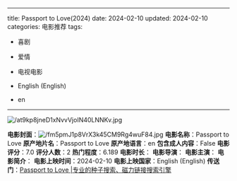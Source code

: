 
---
title: Passport to Love(2024)
date: 2024-02-10
updated: 2024-02-10
categories: 电影推荐
tags:

- 喜剧
- 爱情
- 电视电影

- English (English)
- en
---

<img src="https://image.tmdb.org/t/p/original/at9kp8jneD1xNvvVjoIN40LNNKv.jpg" alt="/at9kp8jneD1xNvvVjoIN40LNNKv.jpg" title="/at9kp8jneD1xNvvVjoIN40LNNKv.jpg">

**电影封面**：<img src="https://image.tmdb.org/t/p/w200/fm5pmJ1p8VrX3k45CM9Rg4wuF84.jpg" alt="/fm5pmJ1p8VrX3k45CM9Rg4wuF84.jpg" title="/fm5pmJ1p8VrX3k45CM9Rg4wuF84.jpg">
**电影名称**：Passport to Love
**原产地片名**：Passport to Love
**原产地语言**：en
**包含成人内容**：False
**电影评分**：7.0
**评分人数**：2
**热门程度**：6.189
**电影时长**：
**电影导演**：
**电影主演**：
**电影简介**：
**电影上映时间**：2024-02-10
**电影上映国家**：English (English)
**传送门**：[Passport to Love |专业的种子搜索、磁力链接搜索引擎](https://movie.amd794.com:2083/?search=Passport%20to%20Love&ordering=&mode=match_phrase&page_size=10&page=1)

